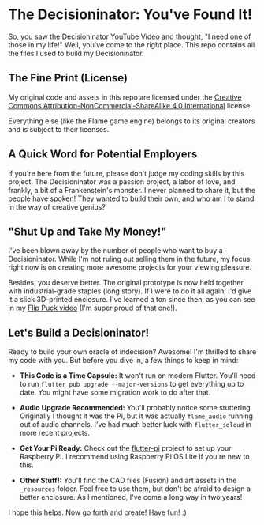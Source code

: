 # The Decisioninator: You've Found It!

So, you saw the [Decisioninator YouTube Video](https://www.youtube.com/watch?v=Qo7hUsJqTZI) and thought, "I need one of those in my life!" Well, you've come to the right place. This repo contains all the files I used to build my Decisioninator.

## The Fine Print (License)

My original code and assets in this repo are licensed under the [Creative Commons Attribution-NonCommercial-ShareAlike 4.0 International](https://creativecommons.org/licenses/by-nc-sa/4.0/) license.

Everything else (like the Flame game engine) belongs to its original creators and is subject to their licenses.

## A Quick Word for Potential Employers

If you're here from the future, please don't judge my coding skills by this project. The Decisioninator was a passion project, a labor of love, and frankly, a bit of a Frankenstein's monster. I never planned to share it, but the people have spoken! They wanted to build their own, and who am I to stand in the way of creative genius?

## "Shut Up and Take My Money!"

I've been blown away by the number of people who want to buy a Decisioninator. While I'm not ruling out selling them in the future, my focus right now is on creating more awesome projects for your viewing pleasure.

Besides, you deserve better. The original prototype is now held together with industrial-grade staples (long story). If I were to do it all again, I'd give it a slick 3D-printed enclosure. I've learned a ton since then, as you can see in my [Flip Puck video](https://www.youtube.com/watch?v=HGx43u8oE0w) (I'm super proud of that one!).

## Let's Build a Decisioninator!

Ready to build your own oracle of indecision? Awesome! I'm thrilled to share my code with you. But before you dive in, a few things to keep in mind:

* **This Code is a Time Capsule:** It won't run on modern Flutter. You'll need to run `flutter pub upgrade --major-versions` to get everything up to date. You might have some migration work to do after that.

* **Audio Upgrade Recommended:** You'll probably notice some stuttering. Originally I thought it was the Pi, but it was actually `flame_audio` running out of audio channels. I've had much better luck with `flutter_soloud` in more recent projects.

* **Get Your Pi Ready:** Check out the [flutter-pi](https://github.com/ardera/flutter-pi) project to set up your Raspberry Pi. I recommend using Raspberry Pi OS Lite if you're new to this.

* **Other Stuff!:** You'll find the CAD files (Fusion) and art assets in the `_resources` folder. Feel free to use them, but don't be afraid to design a better enclosure. As I mentioned, I've come a long way in two years!

I hope this helps. Now go forth and create! Have fun! :)